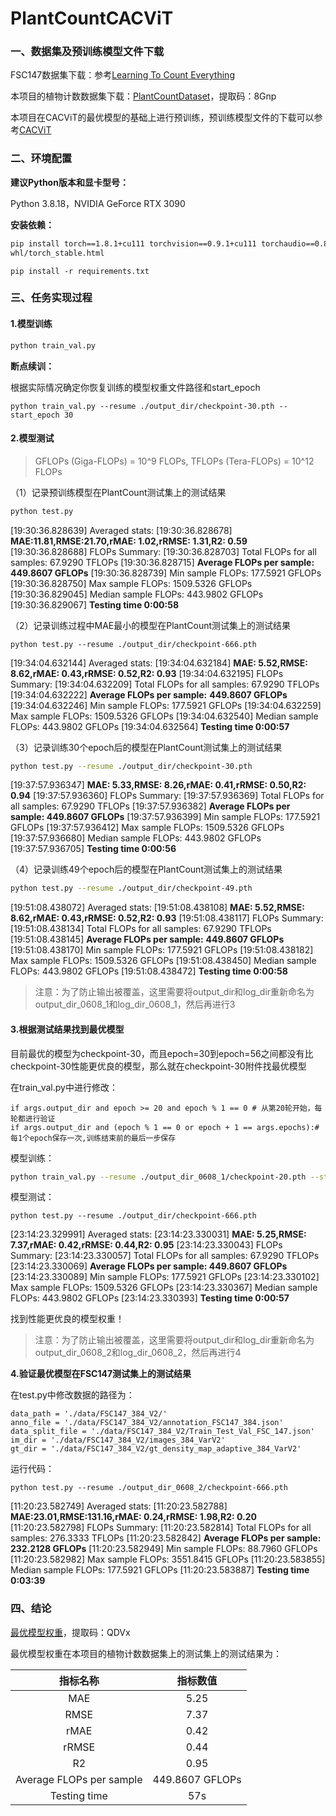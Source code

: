 # PlantCountCACViT

### 一、数据集及预训练模型文件下载

FSC147数据集下载：参考<a href="https://github.com/cvlab-stonybrook/LearningToCountEverything/tree/master" title="Learning To Count Everything">Learning To Count Everything</a>

本项目的植物计数数据集下载：<a href="https://pan.quark.cn/s/76cec041ff98"
title="PlantCountDataset">PlantCountDataset</a>，提取码：8Gnp

本项目在CACViT的最优模型的基础上进行预训练，预训练模型文件的下载可以参考<a href="https://github.com/Xu3XiWang/CACViT-AAAI24" title="CACViT">CACViT</a>

### 二、环境配置

**建议Python版本和显卡型号：**

Python 3.8.18，NVIDIA GeForce RTX 3090

**安装依赖：**

```bash
pip install torch==1.8.1+cu111 torchvision==0.9.1+cu111 torchaudio==0.8.1 -f https://download.pytorch.org/
whl/torch_stable.html
```

```
pip install -r requirements.txt
```

### 三、任务实现过程

#### 1.模型训练

```bash
python train_val.py
```

**断点续训：**

根据实际情况确定你恢复训练的模型权重文件路径和start_epoch

```
python train_val.py --resume ./output_dir/checkpoint-30.pth --start_epoch 30
```

#### 2.模型测试

> GFLOPs (Giga-FLOPs) = 10^9 FLOPs, TFLOPs (Tera-FLOPs) = 10^12 FLOPs

（1）记录预训练模型在PlantCount测试集上的测试结果

```bash
python test.py
```

[19:30:36.828639] Averaged stats: 
[19:30:36.828678] **MAE:11.81,RMSE:21.70,rMAE: 1.02,rRMSE: 1.31,R2: 0.59**
[19:30:36.828688] 
FLOPs Summary:
[19:30:36.828703] Total FLOPs for all samples: 67.9290 TFLOPs
[19:30:36.828715] **Average FLOPs per sample:** **449.8607 GFLOPs**
[19:30:36.828739] Min sample FLOPs: 177.5921 GFLOPs
[19:30:36.828750] Max sample FLOPs: 1509.5326 GFLOPs
[19:30:36.829045] Median sample FLOPs: 443.9802 GFLOPs
[19:30:36.829067] **Testing time 0:00:58**

（2）记录训练过程中MAE最小的模型在PlantCount测试集上的测试结果

```
python test.py --resume ./output_dir/checkpoint-666.pth
```

[19:34:04.632144] Averaged stats: 
[19:34:04.632184] **MAE: 5.52,RMSE: 8.62,rMAE: 0.43,rRMSE: 0.52,R2: 0.93**
[19:34:04.632195] 
FLOPs Summary:
[19:34:04.632209] Total FLOPs for all samples: 67.9290 TFLOPs
[19:34:04.632222] **Average FLOPs per sample:** **449.8607 GFLOPs**
[19:34:04.632246] Min sample FLOPs: 177.5921 GFLOPs
[19:34:04.632259] Max sample FLOPs: 1509.5326 GFLOPs
[19:34:04.632540] Median sample FLOPs: 443.9802 GFLOPs
[19:34:04.632564] **Testing time 0:00:57**

（3）记录训练30个epoch后的模型在PlantCount测试集上的测试结果

```bash
python test.py --resume ./output_dir/checkpoint-30.pth
```

[19:37:57.936347] **MAE: 5.33,RMSE: 8.26,rMAE: 0.41,rRMSE: 0.50,R2: 0.94**
[19:37:57.936360] 
FLOPs Summary:
[19:37:57.936369] Total FLOPs for all samples: 67.9290 TFLOPs
[19:37:57.936382] **Average FLOPs per sample: 449.8607 GFLOPs**
[19:37:57.936399] Min sample FLOPs: 177.5921 GFLOPs
[19:37:57.936412] Max sample FLOPs: 1509.5326 GFLOPs
[19:37:57.936680] Median sample FLOPs: 443.9802 GFLOPs
[19:37:57.936705] **Testing time 0:00:56**

（4）记录训练49个epoch后的模型在PlantCount测试集上的测试结果

```bash
python test.py --resume ./output_dir/checkpoint-49.pth
```

[19:51:08.438072] Averaged stats: 
[19:51:08.438108] **MAE: 5.52,RMSE: 8.62,rMAE: 0.43,rRMSE: 0.52,R2: 0.93**
[19:51:08.438117] 
FLOPs Summary:
[19:51:08.438134] Total FLOPs for all samples: 67.9290 TFLOPs
[19:51:08.438145] **Average FLOPs per sample:** **449.8607 GFLOPs**
[19:51:08.438170] Min sample FLOPs: 177.5921 GFLOPs
[19:51:08.438182] Max sample FLOPs: 1509.5326 GFLOPs
[19:51:08.438450] Median sample FLOPs: 443.9802 GFLOPs
[19:51:08.438472] **Testing time 0:00:58**

> 注意：为了防止输出被覆盖，这里需要将output_dir和log_dir重新命名为output_dir_0608_1和log_dir_0608_1，然后再进行3

#### **3.根据测试结果找到最优模型**

目前最优的模型为checkpoint-30，而且epoch=30到epoch=56之间都没有比checkpoint-30性能更优良的模型，那么就在checkpoint-30附件找最优模型

在train_val.py中进行修改：

```
if args.output_dir and epoch >= 20 and epoch % 1 == 0 # 从第20轮开始，每轮都进行验证
if args.output_dir and (epoch % 1 == 0 or epoch + 1 == args.epochs):# 每1个epoch保存一次,训练结束前的最后一步保存
```

模型训练：

```bash
python train_val.py --resume ./output_dir_0608_1/checkpoint-20.pth --start_epoch 20 --epochs 40
```

模型测试：

```
python test.py --resume ./output_dir/checkpoint-666.pth
```

[23:14:23.329991] Averaged stats: 
[23:14:23.330031] **MAE: 5.25,RMSE: 7.37,rMAE: 0.42,rRMSE: 0.44,R2: 0.95**
[23:14:23.330043] 
FLOPs Summary:
[23:14:23.330057] Total FLOPs for all samples: 67.9290 TFLOPs
[23:14:23.330069] **Average FLOPs per sample: 449.8607 GFLOPs**
[23:14:23.330089] Min sample FLOPs: 177.5921 GFLOPs
[23:14:23.330102] Max sample FLOPs: 1509.5326 GFLOPs
[23:14:23.330367] Median sample FLOPs: 443.9802 GFLOPs
[23:14:23.330393] **Testing time 0:00:57**

找到性能更优良的模型权重！

> 注意：为了防止输出被覆盖，这里需要将output_dir和log_dir重新命名为output_dir_0608_2和log_dir_0608_2，然后再进行4

**4.验证最优模型在FSC147测试集上的测试结果**

在test.py中修改数据的路径为：

```
data_path = './data/FSC147_384_V2/'
anno_file = './data/FSC147_384_V2/annotation_FSC147_384.json'
data_split_file = './data/FSC147_384_V2/Train_Test_Val_FSC_147.json'
im_dir = './data/FSC147_384_V2/images_384_VarV2'
gt_dir = './data/FSC147_384_V2/gt_density_map_adaptive_384_VarV2'
```

运行代码：

```
python test.py --resume ./output_dir_0608_2/checkpoint-666.pth
```

[11:20:23.582749] Averaged stats: 
[11:20:23.582788] **MAE:23.01,RMSE:131.16,rMAE: 0.24,rRMSE: 1.98,R2: 0.20**
[11:20:23.582798] 
FLOPs Summary:
[11:20:23.582814] Total FLOPs for all samples: 276.3333 TFLOPs
[11:20:23.582842] **Average FLOPs per sample: 232.2128 GFLOPs**
[11:20:23.582949] Min sample FLOPs: 88.7960 GFLOPs
[11:20:23.582982] Max sample FLOPs: 3551.8415 GFLOPs
[11:20:23.583855] Median sample FLOPs: 177.5921 GFLOPs
[11:20:23.583887] **Testing time 0:03:39**

### 四、结论

<a href="https://pan.quark.cn/s/aaa63b751b19" title="最优模型权重">最优模型权重</a>，提取码：QDVx

最优模型权重在本项目的植物计数数据集上的测试集上的测试结果为：

|         指标名称         |    指标数值     |
| :----------------------: | :-------------: |
|           MAE            |      5.25       |
|           RMSE           |      7.37       |
|           rMAE           |      0.42       |
|          rRMSE           |      0.44       |
|            R2            |      0.95       |
| Average FLOPs per sample | 449.8607 GFLOPs |
|       Testing time       |       57s       |

